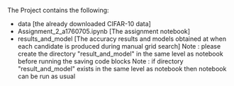 The Project contains the following:
- data [the already downloaded CIFAR-10 data]
- Assignment_2_a1760705.ipynb [The assignment notebook]
- results_and_model [The accuracy results and models obtained at when each candidate is produced during manual grid search]
Note : please create the directory "result_and_model" in the same level as notebook before running the saving code blocks
Note :  if directory "result\_and\_model" exists in the same level as notebook then notebook can be run as usual
